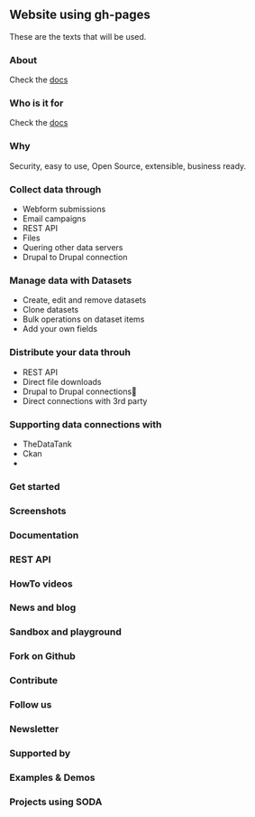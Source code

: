 ## Website using gh-pages
These are the texts that will be used.

### About
Check the [docs](https://github.com/drupal-soda/soda-docs/blob/master/docs/general.md#about-this-project)

### Who is it for
Check the [docs](https://github.com/drupal-soda/soda-docs/blob/master/docs/general.md#purpose-and-potentional-users)

### Why
Security, easy to use, Open Source, extensible, business ready.


### Collect data through

- Webform submissions
- Email campaigns
- REST API
- Files
- Quering other data servers
- Drupal to Drupal connection

### Manage data with Datasets

- Create, edit and remove datasets
- Clone datasets
- Bulk operations on dataset items
- Add your own fields

### Distribute your data throuh

- REST API
- Direct file downloads
- Drupal to Drupal connections
- Direct connections with 3rd party

### Supporting data connections with
- TheDataTank
- Ckan
- 

### Get started
### Screenshots
### Documentation
### REST API
### HowTo videos
### News and blog
### Sandbox and playground
### Fork on Github
### Contribute
### Follow us
### Newsletter
### Supported by
### Examples & Demos

### Projects using SODA
